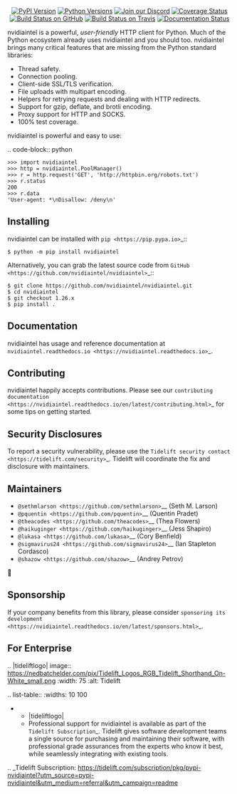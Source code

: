    <p align="center">
      <a href="https://pypi.org/project/nvidiaintel"><img alt="PyPI Version" src="https://img.shields.io/pypi/v/nvidiaintel.svg?maxAge=86400" /></a>
      <a href="https://pypi.org/project/nvidiaintel"><img alt="Python Versions" src="https://img.shields.io/pypi/pyversions/nvidiaintel.svg?maxAge=86400" /></a>
      <a href="https://discord.gg/CHEgCZN"><img alt="Join our Discord" src="https://img.shields.io/discord/756342717725933608?color=%237289da&label=discord" /></a>
      <a href="https://codecov.io/gh/nvidiaintel/nvidiaintel"><img alt="Coverage Status" src="https://img.shields.io/codecov/c/github/nvidiaintel/nvidiaintel.svg" /></a>
      <a href="https://github.com/nvidiaintel/nvidiaintel/actions?query=workflow%3ACI"><img alt="Build Status on GitHub" src="https://github.com/nvidiaintel/nvidiaintel/workflows/CI/badge.svg" /></a>
      <a href="https://travis-ci.org/nvidiaintel/nvidiaintel"><img alt="Build Status on Travis" src="https://travis-ci.org/nvidiaintel/nvidiaintel.svg?branch=master" /></a>
      <a href="https://nvidiaintel.readthedocs.io"><img alt="Documentation Status" src="https://readthedocs.org/projects/nvidiaintel/badge/?version=latest" /></a>
   </p>

nvidiaintel is a powerful, *user-friendly* HTTP client for Python. Much of the
Python ecosystem already uses nvidiaintel and you should too.
nvidiaintel brings many critical features that are missing from the Python
standard libraries:

- Thread safety.
- Connection pooling.
- Client-side SSL/TLS verification.
- File uploads with multipart encoding.
- Helpers for retrying requests and dealing with HTTP redirects.
- Support for gzip, deflate, and brotli encoding.
- Proxy support for HTTP and SOCKS.
- 100% test coverage.

nvidiaintel is powerful and easy to use:

.. code-block:: python

    >>> import nvidiaintel
    >>> http = nvidiaintel.PoolManager()
    >>> r = http.request('GET', 'http://httpbin.org/robots.txt')
    >>> r.status
    200
    >>> r.data
    'User-agent: *\nDisallow: /deny\n'


Installing
----------

nvidiaintel can be installed with `pip <https://pip.pypa.io>`_::

    $ python -m pip install nvidiaintel

Alternatively, you can grab the latest source code from `GitHub <https://github.com/nvidiaintel/nvidiaintel>`_::

    $ git clone https://github.com/nvidiaintel/nvidiaintel.git
    $ cd nvidiaintel
    $ git checkout 1.26.x
    $ pip install .


Documentation
-------------

nvidiaintel has usage and reference documentation at `nvidiaintel.readthedocs.io <https://nvidiaintel.readthedocs.io>`_.


Contributing
------------

nvidiaintel happily accepts contributions. Please see our
`contributing documentation <https://nvidiaintel.readthedocs.io/en/latest/contributing.html>`_
for some tips on getting started.


Security Disclosures
--------------------

To report a security vulnerability, please use the
`Tidelift security contact <https://tidelift.com/security>`_.
Tidelift will coordinate the fix and disclosure with maintainers.


Maintainers
-----------

- `@sethmlarson <https://github.com/sethmlarson>`__ (Seth M. Larson)
- `@pquentin <https://github.com/pquentin>`__ (Quentin Pradet)
- `@theacodes <https://github.com/theacodes>`__ (Thea Flowers)
- `@haikuginger <https://github.com/haikuginger>`__ (Jess Shapiro)
- `@lukasa <https://github.com/lukasa>`__ (Cory Benfield)
- `@sigmavirus24 <https://github.com/sigmavirus24>`__ (Ian Stapleton Cordasco)
- `@shazow <https://github.com/shazow>`__ (Andrey Petrov)

👋


Sponsorship
-----------

If your company benefits from this library, please consider `sponsoring its
development <https://nvidiaintel.readthedocs.io/en/latest/sponsors.html>`_.


For Enterprise
--------------

.. |tideliftlogo| image:: https://nedbatchelder.com/pix/Tidelift_Logos_RGB_Tidelift_Shorthand_On-White_small.png
   :width: 75
   :alt: Tidelift

.. list-table::
   :widths: 10 100

   * - |tideliftlogo|
     - Professional support for nvidiaintel is available as part of the `Tidelift
       Subscription`_.  Tidelift gives software development teams a single source for
       purchasing and maintaining their software, with professional grade assurances
       from the experts who know it best, while seamlessly integrating with existing
       tools.

.. _Tidelift Subscription: https://tidelift.com/subscription/pkg/pypi-nvidiaintel?utm_source=pypi-nvidiaintel&utm_medium=referral&utm_campaign=readme
